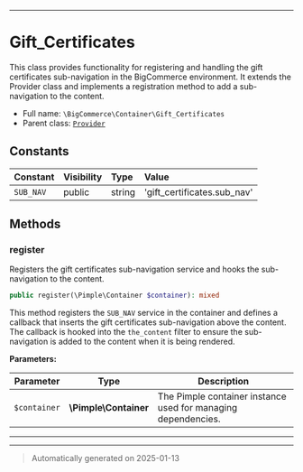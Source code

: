 ***

# Gift_Certificates

This class provides functionality for registering and handling the gift certificates sub-navigation
in the BigCommerce environment. It extends the Provider class and implements a registration method
to add a sub-navigation to the content.



* Full name: `\BigCommerce\Container\Gift_Certificates`
* Parent class: [`Provider`](./classes/BigCommerce/Container/Provider.md)


## Constants

| Constant | Visibility | Type | Value |
|:---------|:-----------|:-----|:------|
|`SUB_NAV`|public|string|&#039;gift_certificates.sub_nav&#039;|


## Methods


### register

Registers the gift certificates sub-navigation service and hooks the sub-navigation to the content.

```php
public register(\Pimple\Container $container): mixed
```

This method registers the `SUB_NAV` service in the container and defines a callback that inserts
the gift certificates sub-navigation above the content. The callback is hooked into the `the_content`
filter to ensure the sub-navigation is added to the content when it is being rendered.






**Parameters:**

| Parameter | Type | Description |
|-----------|------|-------------|
| `$container` | **\Pimple\Container** | The Pimple container instance used for managing dependencies. |





***


***
> Automatically generated on 2025-01-13
